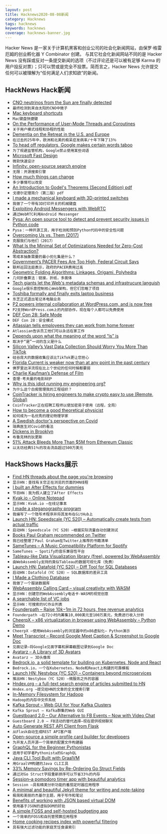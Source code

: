 ```yaml
---
layout: post
title: Hacknews2020-08-08新闻
category: Hacknews
tags: hacknews
keywords: hacknews
coverage: hacknews-banner.jpg
---
```


Hacker News 是一家关于计算机黑客和创业公司的社会化新闻网站，由保罗·格雷厄姆的创业孵化器 Y Combinator 创建。
与其它社会化新闻网站不同的是 Hacker News 没有踩或反对一条提交新闻的选项（不过评论还是可以被有足够 Karma 的用户投反对票）；只可以赞或是完全不投票。简而言之，Hacker News 允许提交任何可以被理解为“任何满足人们求知欲”的新闻。

## HackNews Hack新闻


- [CNO neutrinos from the Sun are finally detected](https://www.syfy.com/syfywire/after-nearly-a-century-elusive-cno-neutrinos-are-finally-seen-from-the-sun)
- `最终检测到来自太阳的CNO中微子`
- [Mac keyboard shortcuts](https://support.apple.com/en-us/HT201236)
- `Mac键盘快捷键`
- [On the Performance of User-Mode Threads and Coroutines](https://inside.java/2020/08/07/loomperformance/)
- `关于用户模式线程和协程的性能`
- [Dementia on the Retreat in the U.S. and Europe](https://www.nytimes.com/2020/08/03/health/alzheimers-dementia-rates.html)
- `在过去的25年中，欧洲和北美的痴呆症发病率/十年下降了13％`
- [To head off regulators, Google makes certain words taboo](https://themarkup.org/google-the-giant/2020/08/07/google-documents-show-taboo-words-antitrust)
- `为了规避监管机构，Google禁止使用某些词语`
- [Microsoft Fast Design](https://www.fast.design/docs/introduction)
- `微软快速设计`
- [Infinity: open-source search engine](https://infinitysearch.co)
- `无限：开源搜索引擎`
- [How much things can change](http://rodneybrooks.com/how-much-things-can-change/)
- `多少事情可以改变`
- [An Introduction to Godel's Theorems (Second Edition) pdf](https://www.logicmatters.net/resources/pdfs/godelbook/GodelBookLM.pdf)
- `戈德尔定理简介（第二版）pdf`
- [I made a mechanical keyboard with 3D-printed switches](https://incoherency.co.uk/blog/stories/jesboard.html)
- `我做了一个带有3D打印开关的机械键盘`
- [Exploiting Android Messengers with WebRTC](https://googleprojectzero.blogspot.com/2020/08/exploiting-android-messengers-part-3.html?m=1)
- `通过WebRTC利用Android Messenger`
- [Pysa: An open source tool to detect and prevent security issues in Python code](https://engineering.fb.com/security/pysa/)
- `Pysa：一种开源工具，用于检测和预防Python代码中的安全性问题`
- [Overcoming Us vs. Them (2017)](http://nautil.us/issue/55/trust/why-your-brain-hates-other-people-rp)
- `克服我们与他们（2017）`
- [What Is the Minimal Set of Optimizations Needed for Zero-Cost Abstraction?](https://robert.ocallahan.org/2020/08/what-is-minimal-set-of-optimizations.html)
- `零成本抽象需要的最小优化集是什么？`
- [Government’s PACER Fees Are Too High, Federal Circuit Says](https://news.bloomberglaw.com/white-collar-and-criminal-law/federal-circuit-affirms-limits-on-how-government-uses-pacer-fees)
- `联邦巡回法庭表示，政府的PACER费用过高`
- [Geometric Folding Algorithms: Linkages, Origami, Polyhedra](https://ocw.mit.edu/courses/electrical-engineering-and-computer-science/6-849-geometric-folding-algorithms-linkages-origami-polyhedra-fall-2012/)
- `几何折叠算法：链接，折纸，多面体`
- [Tech giants let the Web's metadata schemas and infrastrucure languish](https://threadreaderapp.com/thread/1291509746000855040.html)
- `Google很乐意控制核心Web架构，但它们忽略了项目`
- [Toshiba formally and finally exits laptop business](https://www.theregister.com/2020/08/07/toshiba_sells_last_dynabook_shares/)
- `东芝正式退出笔记本电脑业务`
- [P2 powers internal collaboration at WordPress.com, and is now free](https://wordpress.com/blog/2020/08/06/improve-your-remote-collaboration-with-p2/)
- `P2支持WordPress.com上的内部协作，现在每个人都可以免费使用`
- [DEF Con 28: Safe Mode](http://defcon.outel.org/)
- `DEF Con 28：安全模式`
- [Atlassian tells employees they can work from home forever](https://www.cnbc.com/2020/08/07/atlassian-tells-employees-they-can-work-from-home-indefinitely.html)
- `Atlassian告诉员工他们可以永远在家工作`
- [Depends upon what the meaning of the word “is” is](https://meaningness.com/eggplant/formal-logic)
- `取决于“是”一词的含义是什么`
- [Silicon Valley’s Vast Data Collection Should Worry You More Than TikTok](https://jacobinmag.com/2020/08/tiktok-surveillance-social-media-trump)
- `硅谷庞大的数据收集应该比TikTok更让您担心`
- [Florida Current is weaker now than at any point in the past century](https://www.whoi.edu/press-room/news-release/florida-current-weakening/)
- `佛罗里达洋流现在比上个世纪的任何时候都要弱`
- [Charlie Kaufman’s Defense of Film](https://newrepublic.com/article/158663/charlie-kaufmans-defense-film)
- `查理·考夫曼的电影辩护`
- [Why is this idiot running my engineering org?](https://medium.com/@bellmar/why-is-this-idiot-running-my-engineering-org-c6e815790cdb)
- `为什么这个白痴管理我的工程组织？`
- [CoinTracker is hiring engineers to make crypto easy to use (Remote, Global)](https://jobs.lever.co/cointracker/abb7f14c-5ad4-474a-ad5a-5356969b2121)
- `CoinTracker正在招聘工程师以使加密易于使用（远程，全局）`
- [How to become a good theoretical physicist](https://www.goodtheorist.science/)
- `如何成为一名优秀的理论物理学家`
- [A Swedish doctor's perspective on Covid](https://sebastianrushworth.com/2020/08/04/how-bad-is-covid-really-a-swedish-doctors-perspective/)
- `瑞典医生对Covid的看法`
- [Dickens in Brooklyn](https://www.nybooks.com/daily/2020/08/05/dickens-in-brooklyn/)
- `布鲁克林的狄更斯`
- [51% Attack Bleeds More Than $5M from Ethereum Classic](https://cointelegraph.com/news/51-attack-bleeds-more-than-5m-from-ethereum-classic)
- `以太坊经典51％的攻击流血超过500万美元`


## HackShows Hacks展示

- [ Find HN threads about the page you're browsing](https://github.com/pinoceniccola/what-hn-says-webext)
- `显示HN：查找有关您正在浏览的页面的HN线程`
- [ I built an After Effects for dummies](https://storycreatorapp.com)
- `节目HN：我为假人建立了After Effects`
- [ Kvak.io – Online Notepad](http://kvak.io/?n=intro)
- `显示HN：Kvak.io –在线记事本`
- [ I made a steganography program](https://github.com/JHurst97/SteganograhyProject.git)
- `我编写了一个隐写术程序并将其发布在GitHub上`
- [Launch HN: Speedscale (YC S20) – Automatically create tests from actual traffic](item?id=24060799)
- `启动HN：Speedscale（YC S20）–根据实际流量自动创建测试`
- [ Books Paul Graham recommended on Twitter](https://www.readthistwice.com/person/paul-graham)
- `我已经整理了Paul Graham在Twitter上推荐的书籍清单`
- [ SameTunes – A Music Compatibility Platform for Spotify](https://sametunes.com/)
- `SameTunes – Spotify的音乐兼容性平台`
- [ Tableau-like Data Visualization library (free), powered by WebAssembly](https://muzejs.org)
- `由WebAssembly支持的类似Tableau的数据可视化库（免费）`
- [Launch HN: Datafold (YC S20) – Diff Tool for SQL Databases](item?id=24071955)
- `启动HN：Datafold（YC S20）– SQL数据库的差异工具`
- [ I Made a Clothing Database](https://www.clothdb.com/)
- `我做了一个服装数据库`
- [ WebAssembly Calling Card – visual creativity with WASM](https://wacc.rancidbacon.com/)
- `显示HN：创建您的WebAssembly电话卡-WASM的视觉创意`
- [ A searchable list of VC jobs](http://vcjobs.kgbase.com/)
- `显示HN：可搜索的VC作业列表`
- [ Founderpath – Raise $10k-$1m in 72 hours, free revenue analytics](item?id=24073378)
- `Founderpath –在72小时内筹集10,000美元至100万美元，免费进行收入分析`
- [ CheerpX – x86 virtualization in browser using WebAssembly – Python Demo](https://www.leaningtech.com/pages/pythondemo.html)
- `CheerpX –使用WebAssembly的浏览器中的x86虚拟化– Python演示`
- [ Meet Transcript – Record Google Meet Caption & Screenshot to Google Doc](https://thanesh.dev/meet-transcript)
- `见面记录–将Google见面字幕和屏幕截图记录到Google Doc`
- [ Avatarz – A Library of 3D Avatars](https://www.avatarz.design/)
- `Avatarz – 3D头像库`
- [ Bedrock.io, a solid template for building on Kubernetes, Node and React](https://bedrock.io/)
- `Bedrock.io，一个在Kubernetes，Node和React上构建的可靠模板`
- [Launch HN: Nestybox (YC S20) – Containers beyond microservices](item?id=24084758)
- `推出HN：Nestybox（YC S20）–微服务之外的容器`
- [ Hndex.org – a full-text search engine of articles submitted to HN](https://hndex.org/)
- `Hndex.org –提交给HN的文章的全文搜索引擎`
- [ In-Memory Filesystem for Hadoop](https://github.com/Schachte/Memdoop)
- `Hadoop的内存中文件系统`
- [ Kafka Sprout – Web GUI for Your Kafka Clusters](https://github.com/oslabs-beta/Kafka-Sprout)
- `Kafka Sprout – Kafka群集的Web GUI`
- [ Guestboard 2.0 – Our Alternative to FB Events – Now with Video Chat](https://guestboard.co)
- `Guestboard 2.0 – FB活动的替代选择–现在提供视频聊天`
- [ Auto Generate REST API Client from Flask](https://github.com/revalo/sharp)
- `从Flask自动生成REST API客户端`
- [ Open-source a simple profile card builder for developers](https://github.com/tranbathanhtung/cardzilla)
- `为开发人员开源一个简单的配置文件构建器`
- [ GraphQL for the Beginner Pythonistas](https://github.com/fithisux/beginner-python-graphq)
- `适用于初学者Pythonista的GraphQL`
- [ Java CLI Tool Built with GraalVM](https://github.com/simplelocalize/simplelocalize-cli)
- `用GraalVM构建的Java CLI工具`
- [ 33% Memory Savings by Re-Ordering Go Struct Fields](https://qvault.io/2020/08/07/saving-a-third-of-our-memory-by-re-ordering-go-struct-fields/)
- `通过对Go Struct字段重新排序可以节省33％的内存`
- [ Session–a pomodoro timer app with beautiful analytics](https://www.stayinsession.com)
- `Session –具有精美分析功能的番茄定时器应用程序`
- [ A minimal and beautiful Jekyll theme for writing and note-taking](https://github.com/ngzhio/jekyll-theme-hamilton)
- `极简和美丽的杰基尔主题，用于写作和笔记`
- [ Benefits of working with JSON based virtual DOM](https://medium.com/@tobiasuhlig/your-benefits-of-working-with-json-based-virtual-dom-7318a983da9e)
- `使用基于JSON的虚拟DOM的好处`
- [ A simple FOSS and self-hosted budgeting app](https://github.com/inoda/ontrack)
- `一个简单的FOSS和自托管预算应用程序`
- [ Home cooking recipes index with powerful filtering](https://www.recipeify.com/)
- `具有强大过滤功能的家庭烹饪食谱索引`

